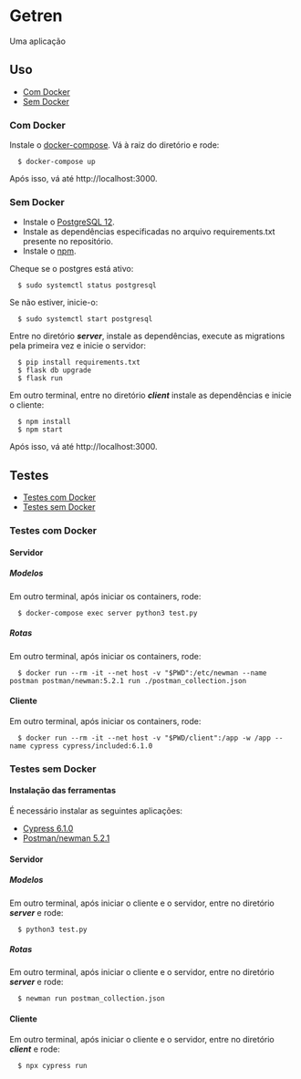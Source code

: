 # Getren
Uma aplicação

## Uso

- [Com Docker](#Com-Docker)
- [Sem Docker](#Sem-Docker)

### Com Docker

Instale o [docker-compose](https://docs.docker.com/compose/install/). Vá à raiz do diretório e rode:
```
  $ docker-compose up
```

Após isso, vá até http://localhost:3000.

### Sem Docker

- Instale o [PostgreSQL 12](https://www.postgresql.org/download/linux/debian/).
- Instale as dependências especificadas no arquivo requirements.txt presente no repositório.
- Instale o [npm](https://github.com/nodesource/distributions#debinstall).


Cheque se o postgres está ativo:
```
  $ sudo systemctl status postgresql
```

Se não estiver, inicie-o:
```
  $ sudo systemctl start postgresql
```

Entre no diretório __*server*__, instale as dependências, execute as migrations pela primeira vez e inicie o servidor:

```
  $ pip install requirements.txt
  $ flask db upgrade
  $ flask run
```

Em outro terminal, entre no diretório __*client*__ instale as dependências e inicie o cliente:
```
  $ npm install
  $ npm start
```

Após isso, vá até http://localhost:3000.

## Testes

- [Testes com Docker](#Testes-com-Docker)
- [Testes sem Docker](#Testes-sem-Docker)

### Testes com Docker

#### Servidor

##### Modelos
Em outro terminal, após iniciar os containers, rode:
```
  $ docker-compose exec server python3 test.py
```

##### Rotas
Em outro terminal, após iniciar os containers, rode:
```
  $ docker run --rm -it --net host -v "$PWD":/etc/newman --name postman postman/newman:5.2.1 run ./postman_collection.json
```

#### Cliente
Em outro terminal, após iniciar os containers, rode:
```
  $ docker run --rm -it --net host -v "$PWD/client":/app -w /app --name cypress cypress/included:6.1.0
```

### Testes sem Docker

#### Instalação das ferramentas

É necessário instalar as seguintes aplicações:
- [Cypress 6.1.0](https://docs.cypress.io/guides/getting-started/installing-cypress.html#System-requirements)
- [Postman/newman 5.2.1](https://learning.postman.com/docs/getting-started/installation-and-updates/#installing-postman-on-linux)

#### Servidor

##### Modelos
Em outro terminal, após iniciar o cliente e o servidor, entre no diretório __*server*__ e rode:
```
  $ python3 test.py
```

##### Rotas
Em outro terminal, após iniciar o cliente e o servidor, entre no diretório __*server*__ e rode:
```
  $ newman run postman_collection.json
```

#### Cliente
Em outro terminal, após iniciar o cliente e o servidor, entre no diretório __*client*__ e rode:
```
  $ npx cypress run
```
